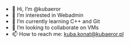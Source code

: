 - 👋 Hi, I’m @kubaeror
- 👀 I’m interested in Webadmin
- 🌱 I’m currently learning C++ and Git
- 💞️ I’m looking to collaborate on VMs
- 📫 How to reach me: kuba.konat@kubaeror.pl

<!---
kubaeror/kubaeror is a ✨ special ✨ repository because its `README.md` (this file) appears on your GitHub profile.
You can click the Preview link to take a look at your changes.
--->
